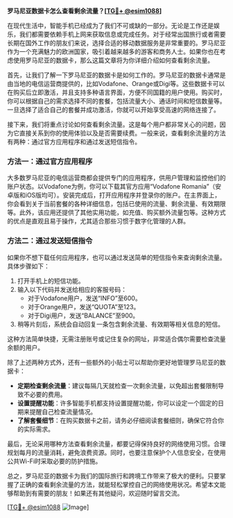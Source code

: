 **罗马尼亚数据卡怎么查看剩余流量？[[TG💪+ @esim1088](https://t.me/s/esim1088)]**

在现代生活中，智能手机已经成为了我们不可或缺的一部分。无论是工作还是娱乐，我们都需要依赖手机上网来获取信息或完成任务。对于经常出国旅行或者需要长期在国外工作的朋友们来说，选择合适的移动数据服务是非常重要的。罗马尼亚作为一个充满魅力的欧洲国家，吸引着越来越多的游客和商务人士。如果你也在考虑使用罗马尼亚的数据卡，那么这篇文章将为你详细介绍如何查看剩余流量。

首先，让我们了解一下罗马尼亚的数据卡是如何工作的。罗马尼亚的数据卡通常是由当地的电信运营商提供的，比如Vodafone、Orange或Digi等。这些数据卡可以在购买后立即激活，并且支持多种语言界面，方便不同国籍的用户使用。购买时，你可以根据自己的需求选择不同的套餐，包括流量大小、通话时间和短信数量等。一旦选择了适合自己的套餐并成功激活，你就可以开始享受高速的网络连接了。

接下来，我们将重点讨论如何查看剩余流量。这是每个用户都非常关心的问题，因为它直接关系到你的使用体验以及是否需要续费。一般来说，查看剩余流量的方法有两种：通过官方应用程序和通过发送短信指令。

### 方法一：通过官方应用程序

大多数罗马尼亚的电信运营商都会提供专门的应用程序，供用户管理和监控他们的账户状态。以Vodafone为例，你可以下载其官方应用“Vodafone Romania”（安卓版和iOS版均可）。安装完成后，打开应用程序并登录你的账户。在主界面上，你会看到关于当前套餐的各种详细信息，包括已使用的流量、剩余流量、有效期限等。此外，该应用还提供了其他实用功能，如充值、购买额外流量包等。这种方式的优点是直观且易于操作，尤其适合那些习惯于数字化管理的人群。

### 方法二：通过发送短信指令

如果你不想下载任何应用程序，也可以通过发送简单的短信指令来查询剩余流量。具体步骤如下：

1. 打开手机上的短信功能。
2. 输入以下代码并发送给相应的客服号码：
   - 对于Vodafone用户，发送“INFO”至600。
   - 对于Orange用户，发送“QUOTA”至123。
   - 对于Digi用户，发送“BALANCE”至900。
3. 稍等片刻后，系统会自动回复一条包含剩余流量、有效期等相关信息的短信。

这种方法简单快捷，无需注册账号或记住复杂的网址，非常适合偶尔需要检查流量余额的用户。

除了上述两种方式外，还有一些额外的小贴士可以帮助你更好地管理罗马尼亚的数据卡：

- **定期检查剩余流量**：建议每隔几天就检查一次剩余流量，以免超出套餐限制导致不必要的费用。
- **设置提醒功能**：许多智能手机都支持设置提醒功能，你可以设定一个固定的日期来提醒自己检查流量情况。
- **了解套餐细节**：在购买数据卡之前，请务必仔细阅读套餐细则，确保它符合你的实际需求。

最后，无论采用哪种方法查看剩余流量，都要记得保持良好的网络使用习惯。合理规划每月的流量消耗，避免浪费资源。同时，也要注意保护个人信息安全，在使用公共Wi-Fi时采取必要的防护措施。

总之，罗马尼亚的数据卡为我们的国际旅行和跨境工作带来了极大的便利。只要掌握了正确的查看剩余流量的方法，就能轻松掌控自己的网络使用状况。希望本文能够帮助到有需要的朋友！如果还有其他疑问，欢迎随时留言交流。

[[TG💪+ @esim1088](https://t.me/s/esim1088) ![Image](https://i.postimg.cc/4NQfJmqS/Snipaste-2025-05-13-00-14-12.png)]